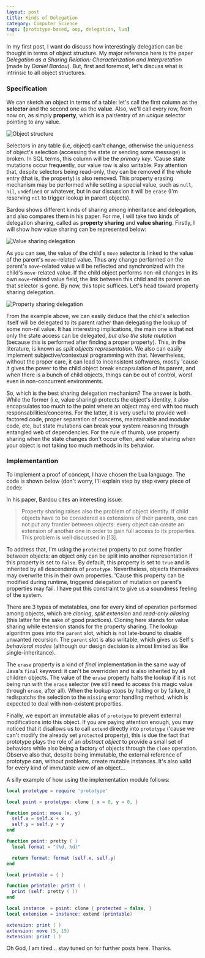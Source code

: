 ```yaml
---
layout: post
title: Kinds of Delegation
category: Computer Science
tags: [prototype-based, oop, delegation, lua]
---
```


  In my first post, I want do discuss how interestingly delegation can be thought in terms of object structure. My major
reference here is the paper _Delegation as a Sharing Relation: Characterization and Interpretation_ (made by
_Daniel Bardou_). But, first and foremost, let's discuss what is intrinsic to all object structures.

### Specification

  We can sketch an object in terms of a table: let's call the first column as the **selector** and the second one as
the **value**. Also, we'll call every row, from now on, as simply **property**, which is a pair/entry of an
_unique_ selector pointing to any value.

![Object structure](https://raw.githubusercontent.com/marcoonroad/marcoonroad.github.io/master/_posts/kinds-of-delegation-object-structure.jpg)

  Selectors in any table (i.e, object) can't change, otherwise the uniqueness of object's selection (accessing the
state or sending some message) is broken. In SQL terms, this column will be the _primary key_. 'Cause state mutations
occur frequently, our value row is also writable. Pay attention that, despite selectors being read-only, they can be
removed if the whole entry (that is, the property) is also removed. This property erasing mechanism may be performed
while setting a special value, such as `null`, `nil`, `undefined` or whatever, but in our discussion it will be
`erase` (I'm reserving `nil` to trigger lookup in parent objects).

  Bardou shows different kinds of sharing among inheritance and delegation, and also compares them in his paper. For
me, I will take two kinds of delegation sharing, called as **property sharing** and **value sharing**. Firstly, I
will show how value sharing can be represented below:

![Value sharing delegation](https://raw.githubusercontent.com/marcoonroad/marcoonroad.github.io/master/_posts/kinds-of-delegation-value-delegation.jpg)

  As you can see, the value of the child's `move` selector is linked to the value of the parent's `move`-related
value. Thus any change performed on the parent's `move`-related value will be reflected and synchronized with the
child's `move`-related value. If the child object performs non-nil changes in its own `move`-related value field, the
link between this child and its parent on that selector is gone. By now, this topic suffices. Let's head toward
property sharing delegation.

![Property sharing delegation](https://raw.githubusercontent.com/marcoonroad/marcoonroad.github.io/master/_posts/kinds-of-delegation-property-delegation.jpg)

  From the example above, we can easily deduce that the child's selection itself will be delegated to its parent
rather than delegating the lookup of some non-nil value. It has interesting implications, the main one is that not
only the state access can be delegated, _but also the state mutation_ (because this is performed after finding a
proper property). This, in the literature, is known as _split objects representation_. We also can easily implement
subjective/contextual programming with that. Nevertheless, without the proper care, it can lead to inconsistent
softwares, mostly 'cause it gives the power to the child object break encapsulation of its parent, and when there
is a bunch of child objects, things can be out of control, worst even in non-concurrent environments.

  So, which is the best sharing delegation mechanism? The answer is both. While the former (i.e, value sharing) protects
the object's identity, it also encapsulates too much to the point where an object may end with too much
responsabilities/concerns. For the latter, it is very useful to provide well-factored code, proper separation of
concerns, maintainable and modular code, etc, but state mutations can break your system reasoning through entangled
web of dependencies. For the rule of thumb, use property sharing when the state changes don't occur often, and value
sharing when your object is not taking too much methods in its behavior.

### Implementantion

  To implement a proof of concept, I have chosen the Lua language. The code is shown below (don't worry, I'll explain
step by step every piece of code):

<script src="https://gist.github.com/marcoonroad/ac3d7f6c7bf4141e2bbaf26e3c54d8b7.js"> </script>

  In his paper, Bardou cites an interesting issue:

> Property sharing raises also the problem of object identity. If child objects have to be considered as
> extensions of their parents, one can not put any frontier between objects: every object can create an
> extension of another one in order to gain full access to its properties. This problem is well discussed
> in [13].

  To address that, I'm using the `protected` property to put some frontier between objects: an object only can
be split into another representation if this property is set to `false`. By default, this property is set to
`true` and is inherited by all descendents of `prototype`. Nevertheless, objects themselves may overwrite this
in their own properties. 'Cause this property can be modified during runtime, triggered delegation of mutation
on parent's properties may fail. I have put this constraint to give us a soundness feeling of the system.

  There are 3 types of metatables, one for every kind of operation performed among objects, which are _cloning_,
_split extension_ and _read-only aliasing_ (this latter for the sake of good practices). Cloning here stands for
value sharing while extension stands for the property sharing. The lookup algorithm goes into the `parent` slot, which is not late-bound to disable unwanted recursion. The `parent` slot is also writable, which gives us Self's
_behavioral modes_ (although our design decision is almost limited as like single-inheritance).

  The `erase` property is a kind of _final_ implementation in the same way of Java's `final` keyword: it can't be
overridden and is also inherited by all children objects. The value of the `erase` property halts the lookup if
it is not being run with the `erase` selector (we still need to access this magic value through `erase`, after
all). When the lookup stops by halting or by failure, it redispatchs the selection to the `missing` error handling
method, which is expected to deal with non-existent properties.

  Finally, we export an immutable alias of `prototype` to prevent external modifications into this object. If you
are paying attention enough, you may noticed that it disallows us to call `extend` directly into `prototype` ('cause
we can't modify the already set `protected` property), this is due the fact that prototype plays the role of an
_abstract object_ to provide a small set of behaviors while also being a factory of objects through the `clone`
operation. Observe also that, despite being immutable, the external reference of prototype can, without problems,
create mutable instances. It's also valid for every kind of immutable
view of an object...

  A silly example of how using the implementation module follows:

```lua
local prototype = require 'prototype'

local point = prototype: clone { x = 0, y = 0, }

function point: move (x, y)
  self.x = self.x + x
  self.y = self.y + y
end

function point: pretty ( )
  local format = "(%d, %d)"

  return format: format (self.x, self.y)
end

local printable = { }

function printable: print ( )
  print (self: pretty ( ))
end

local instance  = point: clone { protected = false, }
local extension = instance: extend (printable)

extension: print ( )
extension: move (5, 15)
extension: print ( )
```

  Oh God, I am tired... stay tuned on for further posts here. Thanks.
